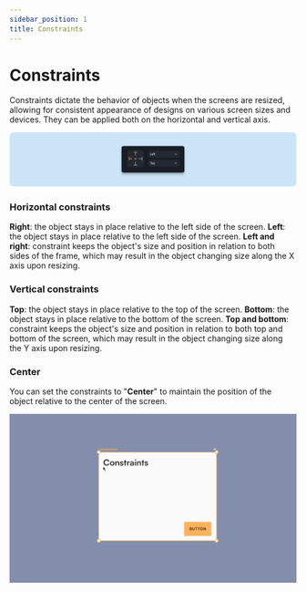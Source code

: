 ```yaml
---
sidebar_position: 1
title: Constraints
---
```



# Constraints

Constraints dictate the behavior of objects when the screens are resized, allowing for consistent appearance of designs on various screen sizes and devices. They can be applied both on the horizontal and vertical axis.

![](./img/contraints-bg.png)

### Horizontal constraints
**Right**: the object stays in place relative to the left side of the screen. 
**Left**: the object stays in place relative to the left side of the screen. 
**Left and right**: constraint keeps the object's size and position in relation to both sides of the frame, which may result in the object changing size along the X axis upon resizing.

### Vertical constraints
**Top**: the object stays in place relative to the top of the screen. 
**Bottom**: the object stays in place relative to the bottom of the screen. 
**Top and bottom**: constraint keeps the object's size and position in relation to both top and bottom of the screen, which may result in the object changing size along the Y axis upon resizing.

### Center
You can set the constraints to "**Center**" to maintain the position of the object relative to the center of the screen. 

![](./img/constraints.gif)
